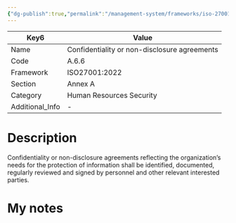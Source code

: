 ```yaml
---
{"dg-publish":true,"permalink":"/management-system/frameworks/iso-27001-2022/iso-27001-2022-a-6-6/","tags":["requirement"],"noteIcon":"1"}
---
```



<div><table class="dataview table-view-table"><thead class="table-view-thead"><tr class="table-view-tr-header"><th class="table-view-th"><span>Key</span><span class="dataview small-text">6</span></th><th class="table-view-th"><span>Value</span></th></tr></thead><tbody class="table-view-tbody"><tr><td><span>Name</span></td><td><span>Confidentiality or non-disclosure agreements</span></td></tr><tr><td><span>Code</span></td><td><span>A.6.6</span></td></tr><tr><td><span>Framework</span></td><td><span>ISO27001:2022</span></td></tr><tr><td><span>Section</span></td><td><span>Annex A</span></td></tr><tr><td><span>Category</span></td><td><span>Human Resources Security</span></td></tr><tr><td><span>Additional_Info</span></td><td><span>-</span></td></tr></tbody></table></div>

# Description

Confidentiality or non-disclosure agreements reflecting the organization’s needs for the protection of information shall be identified, documented, regularly reviewed and signed by personnel and other relevant interested parties.

# My notes
